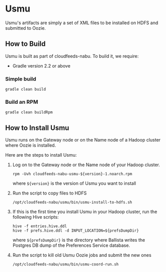 Usmu
====
Usmu's artifacts are simply a set of XML files to be installed on HDFS and submitted to Oozie.

## How to Build
Usmu is built as part of cloudfeeds-nabu. To build it, we require:
* Gradle version 2.2 or above

### Simple build
```
gradle clean build
```

### Build an RPM
```
gradle clean buildRpm
```

## How to Install Usmu
Usmu runs on the Gateway node or on the Name node of a Hadoop cluster where Oozie is installed. 

Here are the steps to install Usmu:

1. Log on to the Gateway node or the Name node of your Hadoop cluster.

   ```
   rpm -Uvh cloudfeeds-nabu-usmu-${version}-1.noarch.rpm
   ```
   where ```${version}``` is the version of Usmu you want to install
  
2. Run the script to copy files to HDFS
   ```
   /opt/cloudfeeds-nabu/usmu/bin/usmu-install-to-hdfs.sh
   ```

3. If this is the first time you install Usmu in your Hadoop cluster, run the following Hive scripts:
   ```
   hive -f entries.hive.ddl
   hive -f prefs.hive.ddl -d INPUT_LOCATION=${prefsDumpDir}
   ```
   where ```${prefsDumpDir}``` is the directory where Ballista writes the Postgres DB dump of the Preferences Service database.

4. Run the script to kill old Usmu Oozie jobs and submit the new ones
   ```
   /opt/cloudfeeds-nabu/usmu/bin/usmu-coord-run.sh
   ```
